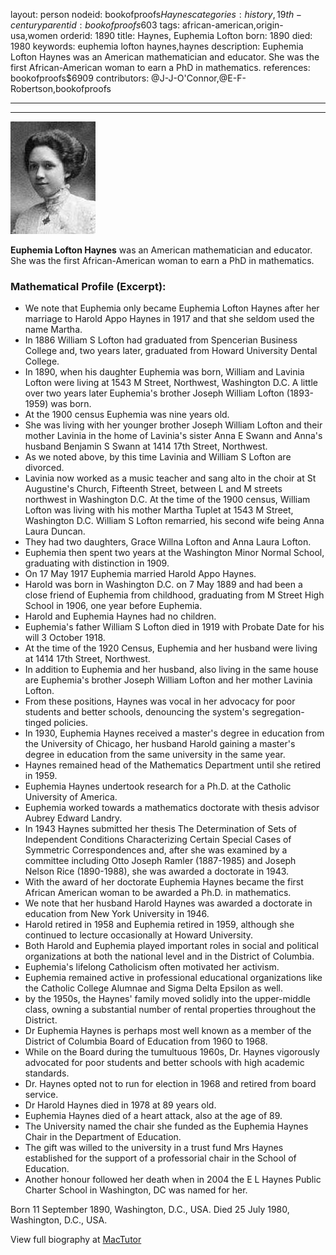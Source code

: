 layout: person
nodeid: bookofproofs$Haynes
categories: history,19th-century
parentid: bookofproofs$603
tags: african-american,origin-usa,women
orderid: 1890
title: Haynes, Euphemia Lofton
born: 1890
died: 1980
keywords: euphemia lofton haynes,haynes
description: Euphemia Lofton Haynes was an American mathematician and educator. She was the first African-American woman to earn a PhD in mathematics.
references: bookofproofs$6909
contributors: @J-J-O'Connor,@E-F-Robertson,bookofproofs

---



---

![Haynes.jpg](https://github.com/bookofproofs/bookofproofs.github.io/blob/main/_sources/_assets/images/portraits/Haynes.jpg?raw=true)

**Euphemia Lofton Haynes** was an American mathematician and educator. She was the first African-American woman to earn a PhD in mathematics.

### Mathematical Profile (Excerpt):
* We note that Euphemia only became Euphemia Lofton Haynes after her marriage to Harold Appo Haynes in 1917 and that she seldom used the name Martha.
* In 1886 William S Lofton had graduated from Spencerian Business College and, two years later, graduated from Howard University Dental College.
* In 1890, when his daughter Euphemia was born, William and Lavinia Lofton were living at 1543 M Street, Northwest, Washington D.C. A little over two years later Euphemia's brother Joseph William Lofton (1893-1959) was born.
* At the 1900 census Euphemia was nine years old.
* She was living with her younger brother Joseph William Lofton and their mother Lavinia in the home of Lavinia's sister Anna E Swann and Anna's husband Benjamin S Swann at 1414 17th Street, Northwest.
* As we noted above, by this time Lavinia and William S Lofton are divorced.
* Lavinia now worked as a music teacher and sang alto in the choir at St Augustine's Church, Fifteenth Street, between L and M streets northwest in Washington D.C. At the time of the 1900 census, William Lofton was living with his mother Martha Tuplet at 1543 M Street, Washington D.C. William S Lofton remarried, his second wife being Anna Laura Duncan.
* They had two daughters, Grace Willna Lofton and Anna Laura Lofton.
* Euphemia then spent two years at the Washington Minor Normal School, graduating with distinction in 1909.
* On 17 May 1917 Euphemia married Harold Appo Haynes.
* Harold was born in Washington D.C. on 7 May 1889 and had been a close friend of Euphemia from childhood, graduating from M Street High School in 1906, one year before Euphemia.
* Harold and Euphemia Haynes had no children.
* Euphemia's father William S Lofton died in 1919 with Probate Date for his will 3 October 1918.
* At the time of the 1920 Census, Euphemia and her husband were living at 1414 17th Street, Northwest.
* In addition to Euphemia and her husband, also living in the same house are Euphemia's brother Joseph William Lofton and her mother Lavinia Lofton.
* From these positions, Haynes was vocal in her advocacy for poor students and better schools, denouncing the system's segregation-tinged policies.
* In 1930, Euphemia Haynes received a master's degree in education from the University of Chicago, her husband Harold gaining a master's degree in education from the same university in the same year.
* Haynes remained head of the Mathematics Department until she retired in 1959.
* Euphemia Haynes undertook research for a Ph.D. at the Catholic University of America.
* Euphemia worked towards a mathematics doctorate with thesis advisor Aubrey Edward Landry.
* In 1943 Haynes submitted her thesis The Determination of Sets of Independent Conditions Characterizing Certain Special Cases of Symmetric Correspondences and, after she was examined by a committee including Otto Joseph Ramler (1887-1985) and Joseph Nelson Rice (1890-1988), she was awarded a doctorate in 1943.
* With the award of her doctorate Euphemia Haynes became the first African American woman to be awarded a Ph.D. in mathematics.
* We note that her husband Harold Haynes was awarded a doctorate in education from New York University in 1946.
* Harold retired in 1958 and Euphemia retired in 1959, although she continued to lecture occasionally at Howard University.
* Both Harold and Euphemia played important roles in social and political organizations at both the national level and in the District of Columbia.
* Euphemia's lifelong Catholicism often motivated her activism.
* Euphemia remained active in professional educational organizations like the Catholic College Alumnae and Sigma Delta Epsilon as well.
* by the 1950s, the Haynes' family moved solidly into the upper-middle class, owning a substantial number of rental properties throughout the District.
* Dr Euphemia Haynes is perhaps most well known as a member of the District of Columbia Board of Education from 1960 to 1968.
* While on the Board during the tumultuous 1960s, Dr. Haynes vigorously advocated for poor students and better schools with high academic standards.
* Dr. Haynes opted not to run for election in 1968 and retired from board service.
* Dr Harold Haynes died in 1978 at 89 years old.
* Euphemia Haynes died of a heart attack, also at the age of 89.
* The University named the chair she funded as the Euphemia Haynes Chair in the Department of Education.
* The gift was willed to the university in a trust fund Mrs Haynes established for the support of a professorial chair in the School of Education.
* Another honour followed her death when in 2004 the E L Haynes Public Charter School in Washington, DC was named for her.

Born 11 September 1890, Washington, D.C., USA. Died 25 July 1980, Washington, D.C., USA.

View full biography at [MacTutor](https://mathshistory.st-andrews.ac.uk/Biographies/Haynes/)
